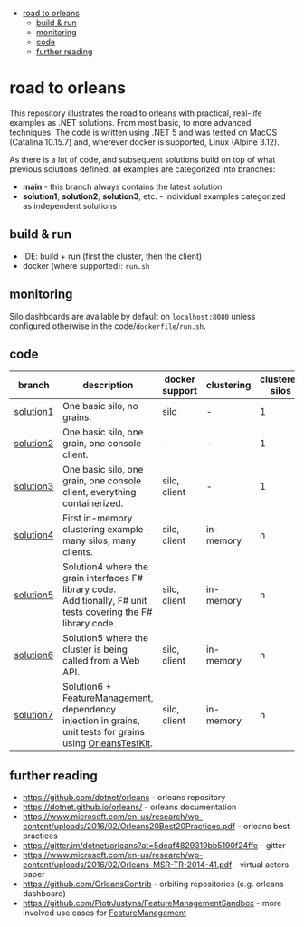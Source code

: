 - [road to orleans](#road-to-orleans)
  - [build & run](#build--run)
  - [monitoring](#monitoring)
  - [code](#code)
  - [further reading](#further-reading)

# road to orleans

This repository illustrates the road to orleans with practical, real-life examples as .NET solutions. From most basic, to more advanced techniques. The code is written using .NET 5 and was tested on MacOS (Catalina 10.15.7) and, wherever docker is supported, Linux (Alpine 3.12).

As there is a lot of code, and subsequent solutions build on top of what previous solutions defined, all examples are categorized into branches:

* **main** - this branch always contains the latest solution
* **solution1**, **solution2**, **solution3**, etc. - individual examples categorized as independent solutions

## build & run

* IDE: build + run (first the cluster, then the client)
* docker (where supported): `run.sh`

## monitoring

Silo dashboards are available by default on `localhost:8080` unless configured otherwise in the code/`dockerfile`/`run.sh`.

## code

| branch | description | docker support | clustering | clustered silos | grains | clients |
| --- | --- | --- | --- | --- | --- | --- |
| [solution1](../../tree/solution1/1/readme.md) | One basic silo, no grains. | silo | - | 1 | 0 | 0 |
| [solution2](../../tree/solution2/2/readme.md) | One basic silo, one grain, one console client. | - | - | 1 | 1 C# grain | 1 - console |
| [solution3](../../tree/solution3/3/readme.md) | One basic silo, one grain, one console client, everything containerized. | silo, client | - | 1 | 1 C# grain | 1 - console |
| [solution4](../../tree/solution4/4/readme.md) | First in-memory clustering example - many silos, many clients. | silo, client | in-memory | n | 1 C# grain | n - console |
| [solution5](../../tree/solution5/5/readme.md) | Solution4 where the grain interfaces F# library code. Additionally, F# unit tests covering the F# library code. | silo, client | in-memory | n | 1 C# grain interfacing F# library code. | n - console |
| [solution6](../../tree/solution6/6/readme.md) | Solution5 where the cluster is being called from a Web API. | silo, client | in-memory | n | 1 C# grain interfacing F# library code | n - web api |
| [solution7](../../tree/solution7/7/readme.md) | Solution6 + [FeatureManagement](https://www.nuget.org/packages/Microsoft.FeatureManagement/), dependency injection in grains, unit tests for grains using [OrleansTestKit](https://www.nuget.org/packages/OrleansTestKit/). | silo, client | in-memory | n | 1 C# grain interfacing F# library code | n - web api |

## further reading

* https://github.com/dotnet/orleans - orleans repository
* https://dotnet.github.io/orleans/ - orleans documentation
* https://www.microsoft.com/en-us/research/wp-content/uploads/2016/02/Orleans20Best20Practices.pdf - orleans best practices
* https://gitter.im/dotnet/orleans?at=5deaf4829319bb5190f24ffe - gitter
* https://www.microsoft.com/en-us/research/wp-content/uploads/2016/02/Orleans-MSR-TR-2014-41.pdf - virtual actors paper
* https://github.com/OrleansContrib - orbiting repositories (e.g. orleans dashboard)
* https://github.com/PiotrJustyna/FeatureManagementSandbox - more involved use cases for [FeatureManagement](https://www.nuget.org/packages/Microsoft.FeatureManagement/)